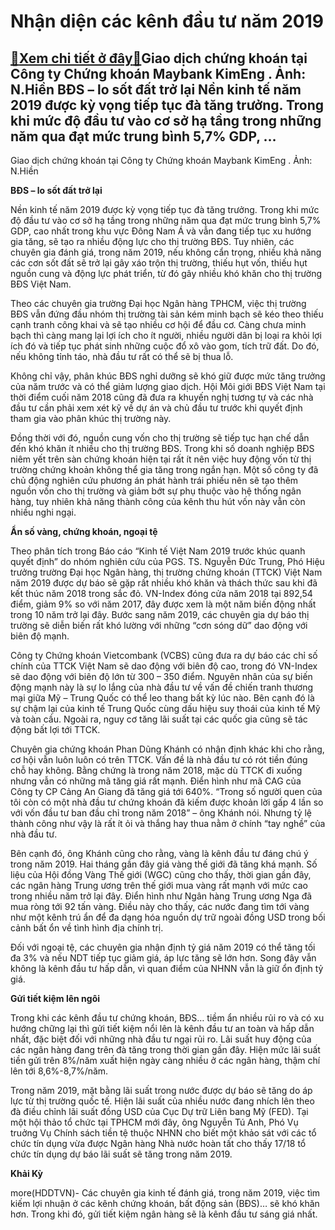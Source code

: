 Nhận diện các kênh đầu tư năm 2019
==================================

[:gift:Xem chi tiết ở đây:gift:](https://hddtvn.com/nhan-dien-cac-kenh-dau-tu-nam-2019/)Giao dịch chứng khoán tại Công ty Chứng khoán Maybank KimEng . Ảnh: N.Hiền BĐS – lo sốt đất trở lại Nền kinh tế năm 2019 được kỳ vọng tiếp tục đà tăng trưởng. Trong khi mức độ đầu tư vào cơ sở hạ tầng trong những năm qua đạt mức trung bình 5,7% GDP, …
-----------------------------------------------------------------------------------------------------------------------------------------------------------------------------------------------------------------------------------------------------------







 






 Giao dịch chứng khoán tại Công ty Chứng khoán Maybank KimEng . Ảnh: N.Hiền 


**BĐS – lo sốt đất trở lại**


Nền kinh tế năm 2019 được kỳ vọng tiếp tục đà tăng trưởng. Trong khi mức độ đầu tư vào cơ sở hạ tầng trong những năm qua đạt mức trung bình 5,7% GDP, cao nhất trong khu vực Đông Nam Á và vẫn đang tiếp tục xu hướng gia tăng, sẽ tạo ra nhiều động lực cho thị trường BĐS. Tuy nhiên, các chuyên gia đánh giá, trong năm 2019, nếu không cẩn trọng, nhiều khả năng các cơn sốt đất sẽ trở lại gây xáo trộn thị trường, thiếu hụt vốn, thiếu hụt nguồn cung và động lực phát triển, từ đó gây nhiều khó khăn cho thị trường BĐS Việt Nam.


Theo các chuyên gia trường Đại học Ngân hàng TPHCM, việc thị trường BĐS vẫn đứng đầu nhóm thị trường tài sản kém minh bạch sẽ kéo theo thiếu cạnh tranh công khai và sẽ tạo nhiều cơ hội để đầu cơ. Càng chưa minh bạch thì càng mang lại lợi ích cho ít người, nhiều người dân bị loại ra khỏi lợi ích đó và tiếp tục phát sinh những cuộc đổ xô vào gom, tích trữ đất. Do đó, nếu không tỉnh táo, nhà đầu tư rất có thể sẽ bị thua lỗ.


Không chỉ vậy, phân khúc BĐS nghỉ dưỡng sẽ khó giữ được mức tăng trưởng của năm trước và có thể giảm lượng giao dịch. Hội Môi giới BĐS Việt Nam tại thời điểm cuối năm 2018 cũng đã đưa ra khuyến nghị tương tự và các nhà đầu tư cần phải xem xét kỹ về dự án và chủ đầu tư trước khi quyết định tham gia vào phân khúc thị trường này. 


Đồng thời với đó, nguồn cung vốn cho thị trường sẽ tiếp tục hạn chế dẫn đến khó khăn ít nhiều cho thị trường BĐS. Trong khi số doanh nghiệp BĐS niêm yết trên sàn chứng khoán hiện tại rất ít nên việc huy động vốn từ thị trường chứng khoản không thể gia tăng trong ngắn hạn. Một số công ty đã chủ động nghiên cứu phương án phát hành trái phiếu nên sẽ tạo thêm nguồn vốn cho thị trường và giảm bớt sự phụ thuộc vào hệ thống ngân hàng, tuy nhiên khả năng thành công của kênh thu hút vốn này vẫn còn nhiều nghi ngại.


**Ẩn số vàng, chứng khoán, ngoại tệ** 


Theo phân tích trong Báo cáo “Kinh tế Việt Nam 2019 trước khúc quanh quyết định” do nhóm nghiên cứu của PGS. TS. Nguyễn Đức Trung, Phó Hiệu trưởng trường Đại học Ngân hàng, thị trường chứng khoán (TTCK) Việt Nam năm 2019 được dự báo sẽ gặp rất nhiều khó khăn và thách thức sau khi đã kết thúc năm 2018 trong sắc đỏ. VN-Index đóng cửa năm 2018 tại 892,54 điểm, giảm 9% so với năm 2017, đây được xem là một năm biến động nhất trong 10 năm trở lại đây. Bước sang năm 2019, các chuyên gia dự báo thị trường sẽ diễn biến rất khó lường với những “cơn sóng dữ” dao động với biên độ mạnh. 


Công ty Chứng khoán Vietcombank (VCBS) cũng đưa ra dự báo các chỉ số chính của TTCK Việt Nam sẽ dao động với biên độ cao, trong đó VN-Index sẽ dao động với biên độ lớn từ 300 – 350 điểm. Nguyên nhân của sự biến động mạnh này là sự lo lắng của nhà đầu tư về vấn đề chiến tranh thương mại giữa Mỹ – Trung Quốc có thể leo thang bất kỳ lúc nào. Bên cạnh đó là sự chậm lại của kinh tế Trung Quốc cùng dấu hiệu suy thoái của kinh tế Mỹ và toàn cầu. Ngoài ra, nguy cơ tăng lãi suất tại các quốc gia cũng sẽ tác động bất lợi tới TTCK. 


Chuyên gia chứng khoán Phan Dũng Khánh có nhận định khác khi cho rằng, cơ hội vẫn luôn luôn có trên TTCK. Vấn đề là nhà đầu tư có rót tiền đúng chỗ hay không. Bằng chứng là trong năm 2018, mặc dù TTCK đi xuống nhưng vẫn có những mã tăng giá rất mạnh. Điển hình như mã CAG của Công ty CP Cảng An Giang đã tăng giá tới 640%. “Trong số người quen của tôi còn có một nhà đầu tư chứng khoán đã kiếm được khoản lời gấp 4 lần so với vốn đầu tư ban đầu chỉ trong năm 2018” – ông Khánh nói. Nhưng tỷ lệ thành công như vậy là rất ít ỏi và thắng hay thua nằm ở chính “tay nghề” của nhà đầu tư.


Bên cạnh đó, ông Khánh cũng cho rằng, vàng là kênh đầu tư đáng chú ý trong năm 2019. Hai tháng gần đây giá vàng thế giới đã tăng khá mạnh. Số liệu của Hội đồng Vàng Thế giới (WGC) cũng cho thấy, thời gian gần đây, các ngân hàng Trung ương trên thế giới mua vàng rất mạnh với mức cao trong nhiều năm trở lại đây. Điển hình như Ngân hàng Trung ương Nga đã mua ròng tới 92 tấn vàng. Điều này cho thấy, các nước đang tìm tới vàng như một kênh trú ẩn để đa dạng hóa nguồn dự trữ ngoài đồng USD trong bối cảnh bất ổn về tình hình địa chính trị.


Đối với ngoại tệ, các chuyên gia nhận định tỷ giá năm 2019 có thể tăng tối đa 3% và nếu NDT tiếp tục giảm giá, áp lực tăng sẽ lớn hơn. Song đây vẫn không là kênh đầu tư hấp dẫn, vì quan điểm của NHNN vẫn là giữ ổn định tỷ giá. 


**Gửi tiết kiệm lên ngôi**


Trong khi các kênh đầu tư chứng khoán, BĐS… tiềm ẩn nhiều rủi ro và có xu hướng chững lại thì gửi tiết kiệm nổi lên là kênh đầu tư an toàn và hấp dẫn nhất, đặc biệt đối với những nhà đầu tư ngại rủi ro. Lãi suất huy động của các ngân hàng đang trên đà tăng trong thời gian gần đây. Hiện mức lãi suất tiền gửi trên 8%/năm xuất hiện ngày càng nhiều ở các ngân hàng, thậm chí lên tới 8,6%-8,7%/năm. 


Trong năm 2019, mặt bằng lãi suất trong nước được dự báo sẽ tăng do áp lực từ thị trường quốc tế. Hiện lãi suất của nhiều nước đang nhích lên theo đà điều chỉnh lãi suất đồng USD của Cục Dự trữ Liên bang Mỹ (FED). Tại một hội thảo tổ chức tại TPHCM mới đây, ông Nguyễn Tú Anh, Phó Vụ truởng Vụ Chính sách tiền tệ thuộc NHNN cho biết một khảo sát với các tổ chức tín dụng vừa được Ngân hàng Nhà nước hoàn tất cho thấy 17/18 tổ chức tín dụng dự báo lãi suất sẽ tăng trong năm 2019. 






**Khải Kỳ**



more(HDDTVN)- Các chuyên gia kinh tế đánh giá, trong năm 2019, việc tìm kiếm lợi nhuận ở các kênh chứng khoán, bất động sản (BĐS)… sẽ khó khăn hơn. Trong khi đó, gửi tiết kiệm ngân hàng sẽ là kênh đầu tư sáng giá nhất.

